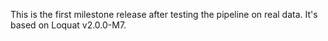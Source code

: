 This is the first milestone release after testing the pipeline on real data. It's based on Loquat v2.0.0-M7.
